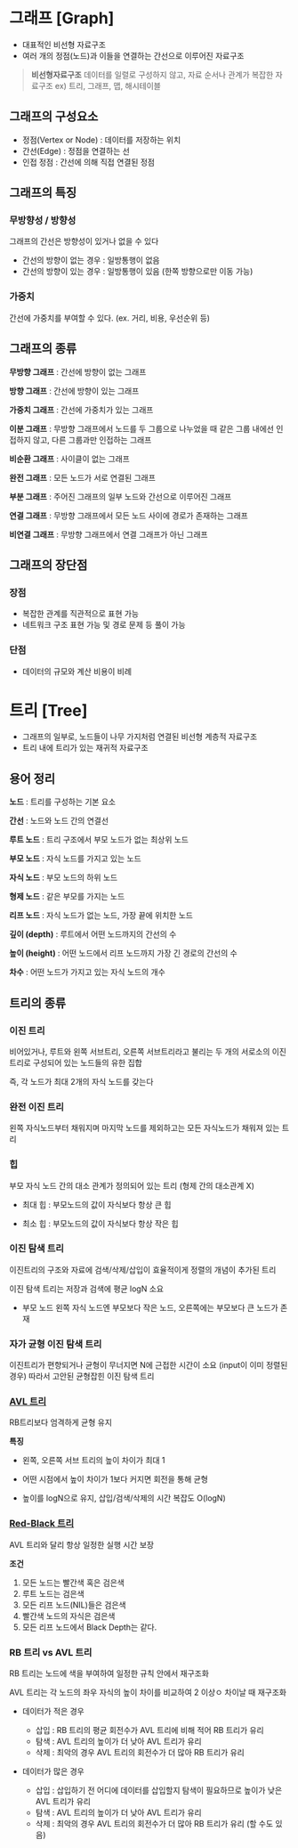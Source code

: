 # 그래프 [Graph]

- 대표적인 비선형 자료구조
- 여러 개의 정점(노드)과 이들을 연결하는 간선으로 이루어진 자료구조

> **비선형자료구조**
> 데이터를 일렬로 구성하지 않고, 자료 순서나 관계가 복잡한 자료구조
> ex) 트리, 그래프, 맵, 해시테이블

## 그래프의 구성요소

- 정점(Vertex or Node) : 데이터를 저장하는 위치
- 간선(Edge) : 정점을 연결하는 선
- 인접 정점 : 간선에 의해 직접 연결된 정점

## 그래프의 특징

### 무방향성 / 방향성

그래프의 간선은 방향성이 있거나 없을 수 있다

- 간선의 방향이 없는 경우 : 일방통행이 없음
- 간선의 방향이 있는 경우 : 일방통행이 있음 (한쪽 방향으로만 이동 가능)

### 가중치

간선에 가중치를 부여할 수 있다. (ex. 거리, 비용, 우선순위 등)

## 그래프의 종류

**무방향 그래프** : 간선에 방향이 없는 그래프

**방향 그래프** : 간선에 방향이 있는 그래프

**가중치 그래프** : 간선에 가중치가 있는 그래프

**이분 그래프** : 무방향 그래프에서 노드를 두 그룹으로 나누었을 때 같은 그룹 내에선 인접하지 않고, 다른 그룹과만 인접하는 그래프

**비순환 그래프** : 사이클이 없는 그래프

**완전 그래프** : 모든 노드가 서로 연결된 그래프

**부분 그래프** : 주어진 그래프의 일부 노드와 간선으로 이루어진 그래프

**연결 그래프** : 무방향 그래프에서 모든 노드 사이에 경로가 존재하는 그래프

**비연결 그래프** : 무방향 그래프에서 연결 그래프가 아닌 그래프

## 그래프의 장단점

### 장점

- 복잡한 관계를 직관적으로 표현 가능
- 네트워크 구조 표현 가능 및 경로 문제 등 풀이 가능

### 단점

- 데이터의 규모와 계산 비용이 비례

# 트리 [Tree]

- 그래프의 일부로, 노드들이 나무 가지처럼 연결된 비선형 계층적 자료구조
- 트리 내에 트리가 있는 재귀적 자료구조

## 용어 정리

**노드** : 트리를 구성하는 기본 요소

**간선** : 노드와 노드 간의 연결선

**루트 노드** : 트리 구조에서 부모 노드가 없는 최상위 노드

**부모 노드** : 자식 노드를 가지고 있는 노드

**자식 노드** : 부모 노드의 하위 노드

**형제 노드** : 같은 부모를 가지는 노드

**리프 노드** : 자식 노드가 없는 노드, 가장 끝에 위치한 노드

**깊이 (depth)** : 루트에서 어떤 노드까지의 간선의 수

**높이 (height)** : 어떤 노드에서 리프 노드까지 가장 긴 경로의 간선의 수

**차수** : 어떤 노드가 가지고 있는 자식 노드의 개수

## 트리의 종류

### 이진 트리

비어있거나, 루트와 왼쪽 서브트리, 오른쪽 서브트리라고 불리는 두 개의 서로소의 이진트리로 구성되어 있는 노드들의 유한 집합

즉, 각 노드가 최대 2개의 자식 노드를 갖는다

### 완전 이진 트리

왼쪽 자식노드부터 채워지며 마지막 노드를 제외하고는 모든 자식노드가 채워져 있는 트리

### 힙

부모 자식 노드 간의 대소 관계가 정의되어 있는 트리 (형제 간의 대소관계 X)

- 최대 힙 : 부모노드의 값이 자식보다 항상 큰 힙

- 최소 힙 : 부모노드의 값이 자식보다 항상 작은 힙

### 이진 탐색 트리

이진트리의 구조와 자료에 검색/삭제/삽입이 효율적이게 정렬의 개념이 추가된 트리

이진 탐색 트리는 저장과 검색에 평균 logN 소요

- 부모 노드 왼쪽 자식 노드엔 부모보다 작은 노드, 오른쪽에는 부모보다 큰 노드가 존재

### 자가 균형 이진 탐색 트리

이진트리가 편향되거나 균형이 무너지면 N에 근접한 시간이 소요 (input이 이미 정렬된 경우)
따라서 고안된 균형잡힌 이진 탐색 트리

### [AVL 트리](https://yoongrammer.tistory.com/72)

RB트리보다 엄격하게 균형 유지

**특징**

- 왼쪽, 오른쪽 서브 트리의 높이 차이가 최대 1

- 어떤 시점에서 높이 차이가 1보다 커지면 회전을 통해 균형

- 높이를 logN으로 유지, 삽입/검색/삭제의 시간 복잡도 O(logN)

### [Red-Black 트리](https://code-lab1.com/red-black-tree/)

AVL 트리와 달리 항상 일정한 실행 시간 보장

**조건**

1. 모든 노드는 빨간색 혹은 검은색
2. 루트 노드는 검은색
3. 모든 리프 노드(NIL)들은 검은색
4. 빨간색 노드의 자식은 검은색
5. 모든 리프 노드에서 Black Depth는 같다.

### RB 트리 vs AVL 트리

RB 트리는 노드에 색을 부여하여 일정한 규칙 안에서 재구조화

AVL 트리는 각 노드의 좌우 자식의 높이 차이를 비교하여 2 이상ㅇ 차이날 때 재구조화

- 데이터가 적은 경우

  - 삽입 : RB 트리의 평균 회전수가 AVL 트리에 비해 적어 RB 트리가 유리
  - 탐색 : AVL 트리의 높이가 더 낮아 AVL 트리가 유리
  - 삭제 : 최악의 경우 AVL 트리의 회전수가 더 많아 RB 트리가 유리

- 데이터가 많은 경우
  - 삽입 : 삽입하기 전 어디에 데이터를 삽입할지 탐색이 필요하므로 높이가 낮은 AVL 트리가 유리
  - 탐색 : AVL 트리의 높이가 더 낮아 AVL 트리가 유리
  - 삭제 : 최악의 경우 AVL 트리의 회전수가 더 많아 RB 트리가 유리 (할 수도 있음)
